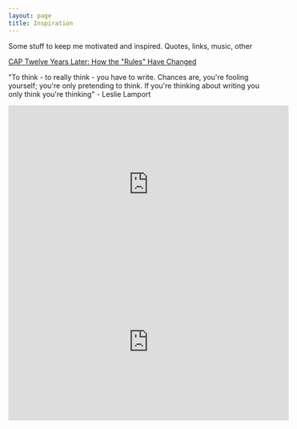 ```yaml
---
layout: page
title: Inspiration
---
```


<p class="message">
  Some stuff to keep me motivated and inspired. Quotes, links, music, other
</p>

[CAP Twelve Years Later: How the "Rules" Have Changed](https://www.infoq.com/articles/cap-twelve-years-later-how-the-rules-have-changed)

<p class="message">
  "To think - to really think - you have to write. Chances are, you're fooling yourself; you're only pretending to think. If you're thinking about writing you only think you're thinking" - Leslie Lamport
</p>

<iframe width="560" height="315" src="https://www.youtube.com/embed/-4Yp3j_jk8Q" frameborder="0" allow="autoplay; encrypted-media" allowfullscreen></iframe>

<iframe width="560" height="315" src="https://www.youtube.com/embed/aKHbqm-D62Y" frameborder="0" allow="autoplay; encrypted-media" allowfullscreen></iframe>

